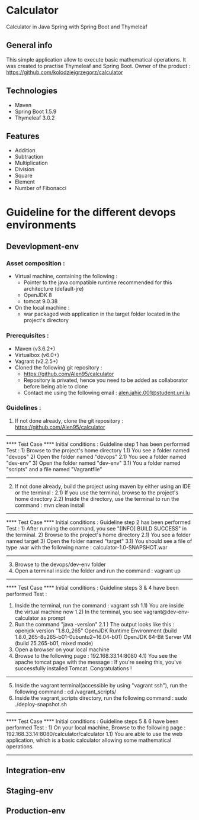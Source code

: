 # Calculator
 Calculator in Java Spring with Spring Boot and Thymeleaf 

## General info
This simple application allow to execute basic mathematical operations. It was created to practise Thymeleaf and Spring Boot.
Owner of the product : https://github.com/kolodziejgrzegorz/calculator

## Technologies
* Maven
* Spring Boot 1.5.9
* Thymeleaf 3.0.2

## Features
* Addition
* Subtraction
* Multiplication
* Division
* Square
* Element 
* Number of Fibonacci

# Guideline for the different devops environments
## Devevlopment-env
### Asset composition :

- Virtual machine, containing the following :
	- Pointer to the java compatible runtime recommended for this architecture (default-jre)
	- OpenJDK 8
	- tomcat 9.0.38
- On the local machine :
	- war packaged web application in the target folder located in the project's directory

### Prerequisites :

- Maven (v3.6.2+)
- Virtualbox (v6.0+)
- Vagrant (v2.2.5+)
- Cloned the following git repository :
	- https://github.com/Alen95/calculator
	- Repository is privated, hence you need to be added as collaborator before being able to clone
	- Contact me using the following email : alen.jahic.001@student.uni.lu

### Guidelines :

1) If not done already, clone the git repository : https://github.com/Alen95/calculator
********
**** Test Case ****
Initial conditions : 
	Guideline step 1 has been performed
Test :
	1) Browse to the project's home directory
	1.1) You see a folder named "devops"
	2) Open the folder named "devops"
	2.1) You see a folder named "dev-env"
	3) Open the folder named "dev-env"
	3.1) You a folder named "scripts" and a file named "Vagrantfile"
********
2) If not done already, build the project using maven by either using an IDE or the terminal :
2.1) If you use the terminal, browse to the project's home directory 
2.2) Inside the directory, use the terminal to run the command : mvn clean install
********
**** Test Case ****
Initial conditions : 
	Guideline step 2 has been performed
Test :
	1) After running the command, you see "[INFO] BUILD SUCCESS" in the terminal.
	2) Browse to the project's home directory
	2.1) You see a folder named target
	3) Open the folder named "target"
	3.1) You should see a file of type .war with the following name : calculator-1.0-SNAPSHOT.war
********
3) Browse to the devops/dev-env folder
4) Open a terminal inside the folder and run the command : vagrant up
********
**** Test Case ****
Initial conditions : 
Guideline steps 3 & 4 have been performed
Test :
1) Inside the terminal, run the command : vagrant ssh
1.1) You are inside the virtual machine now
1.2) In the terminal, you see vagrant@dev-env-calculator as prompt
2) Run the command "java -version"
2.1 ) The output looks like this :
    openjdk version "1.8.0_265"
    OpenJDK Runtime Environment (build 1.8.0_265-8u265-b01-0ubuntu2~16.04-b01)
        OpenJDK 64-Bit Server VM (build 25.265-b01, mixed mode)
3) Open a browser on your local machine
4) Browse to the following page : 192.168.33.14:8080
4.1) You see the apache tomcat page with the message :
    If you're seeing this, you've successfully installed Tomcat. Congratulations !
********

5) Inside the vagrant terminal(accessible by using "vagrant ssh"), run the following command :
	cd /vagrant_scripts/
6) Inside the vagrant_scripts directory, run the following command :
	sudo ./deploy-snapshot.sh
********
**** Test Case ****
Initial conditions : 
	Guideline steps 5 & 6 have been performed
Test :
	1) On your local machine, Browse to the following page : 192.168.33.14:8080/calculator/calculator
	1.1) You are able to use the web application, which is a basic calculator allowing some mathematical operations.
********


## Integration-env
## Staging-env
## Production-env


